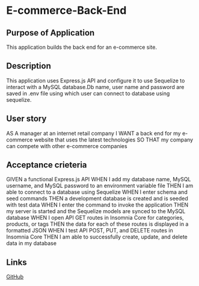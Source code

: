 # E-commerce-Back-End

## Purpose of Application
This application builds the back end for an e-commerce site.

## Description
This application uses Express.js API and configure it to use Sequelize to interact with a MySQL database.Db name, user name and password are saved in .env file using which user can connect to database using sequelize.

## User story
AS A manager at an internet retail company
I WANT a back end for my e-commerce website that uses the latest technologies
SO THAT my company can compete with other e-commerce companies

## Acceptance crieteria
GIVEN a functional Express.js API
WHEN I add my database name, MySQL username, and MySQL password to an environment variable file
THEN I am able to connect to a database using Sequelize
WHEN I enter schema and seed commands
THEN a development database is created and is seeded with test data
WHEN I enter the command to invoke the application
THEN my server is started and the Sequelize models are synced to the MySQL database
WHEN I open API GET routes in Insomnia Core for categories, products, or tags
THEN the data for each of these routes is displayed in a formatted JSON
WHEN I test API POST, PUT, and DELETE routes in Insomnia Core
THEN I am able to successfully create, update, and delete data in my database

## Links
[GitHub](https://github.com/hjchoi365/E-commerce-Back-End)